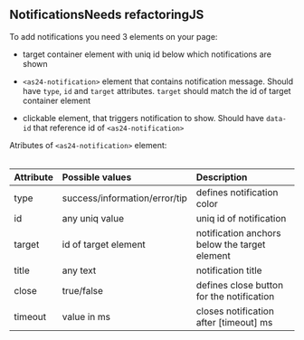 <h2>Notifications<span class="status refactor">Needs refactoring</span><span class="status js">JS</span></h2>

To add notifications you need 3 elements on your page:
* target container element with uniq id below which notifications are shown  

* `<as24-notification>` element that contains notification message. Should have `type`, `id` and `target` attributes. `target` should match the id of target container element  

* clickable element, that triggers notification to show. Should have `data-id` that reference id of `<as24-notification>`

Atributes of `<as24-notification>` element:  
<br>

| Attribute     | Possible values                  | Description                                  |
| :------------ | :------------------------------- | :------------------------------------------- |
| type          | success/information/error/tip    | defines notification color                   |
| id            | any uniq value                   | uniq id of notification                      |
| target        | id of target element             | notification anchors below the target element|
| title         | any text                         | notification title                           |
| close         | true/false                       | defines close button for the notification    |
| timeout       | value in ms                      | closes notification after [timeout] ms       |

<script>
document.querySelector('body').addEventListener('click', event => {
 try {
 if (event.target.className && event.target.className.toLowerCase().includes('notification-demo')) {
 const id = event.target.getAttribute('data-id');
 const el = document.querySelector('#' + id);
 el.classList.toggle('show');
 }
 }catch (e){};
 });
</script>
